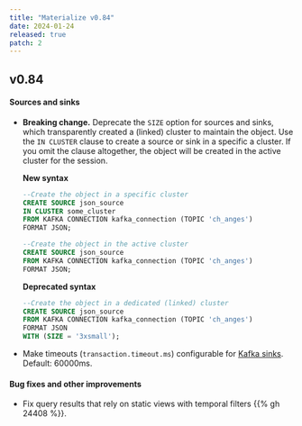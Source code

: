 ```yaml
---
title: "Materialize v0.84"
date: 2024-01-24
released: true
patch: 2
---
```


## v0.84

#### Sources and sinks

* **Breaking change.** Deprecate the `SIZE` option for sources and sinks, which
    transparently created a (linked) cluster to maintain the object. Use the
    `IN CLUSTER` clause to create a source or sink in a specific a cluster. If
    you omit the clause altogether, the object will be created in the active
    cluster for the session.

  **New syntax**

  ```sql
  --Create the object in a specific cluster
  CREATE SOURCE json_source
  IN CLUSTER some_cluster
  FROM KAFKA CONNECTION kafka_connection (TOPIC 'ch_anges')
  FORMAT JSON;

  --Create the object in the active cluster
  CREATE SOURCE json_source
  FROM KAFKA CONNECTION kafka_connection (TOPIC 'ch_anges')
  FORMAT JSON;
  ```

  **Deprecated syntax**

  ```sql
  --Create the object in a dedicated (linked) cluster
  CREATE SOURCE json_source
  FROM KAFKA CONNECTION kafka_connection (TOPIC 'ch_anges')
  FORMAT JSON
  WITH (SIZE = '3xsmall');
  ```

* Make timeouts (`transaction.timeout.ms`) configurable for
  [Kafka sinks](https://materialize.com/docs/sql/create-sink/). Default: 60000ms.

#### Bug fixes and other improvements

* Fix query results that rely on static views with temporal filters {{% gh 24408 %}}.
